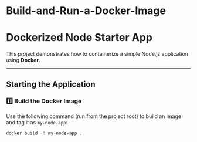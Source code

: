 # Build-and-Run-a-Docker-Image

# Dockerized Node Starter App

This project demonstrates how to containerize a simple Node.js application using **Docker**.

---

## Starting the Application

### 1️⃣ Build the Docker Image
Use the following command (run from the project root) to build an image and tag it as `my-node-app`:

```bash
docker build -t my-node-app .
